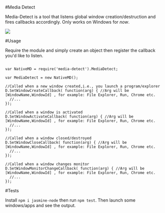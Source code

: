 #Media Detect

Media-Detect is a tool that listens global window creation/destruction and fires callbacks accordingly.
Only works on Windows for *now*.

![](http://i.imgur.com/L9U8OOK.png)

#Usage

Require the module and simply create an object then register the callback you'd like to listen.

```

var NativeMD = require('media-detect').MediaDetect;

var MediaDetect = new NativeMD();

//Called when a new window created,i.e., you launch a program/explorer
D.SetWindowCreateCallback( function(arg) { //Arg will be [WindowName,WindowId] , for example: File Explorer, Run, Chrome etc.
  //...
});

//Called when a window is activated
D.SetWindowActivateCallback( function(arg) { //Arg will be [WindowName,WindowId] , for example: File Explorer, Run, Chrome etc.
  //...
});

//Called when a window closed/destroyed
D.SetWindowCloseCallback( function(arg) { //Arg will be [WindowName,WindowId] , for example: File Explorer, Run, Chrome etc.
  //...
});

//Called when a window changes monitor
D.SetWindowMonitorChangeCallback( function(arg) { //Arg will be [WindowName,WindowId] , for example: File Explorer, Run, Chrome etc.
  //...
});

```

#Tests

Install ```npm i jasmine-node``` then run ```npm test```. Then launch some windows/apps and see the output.
